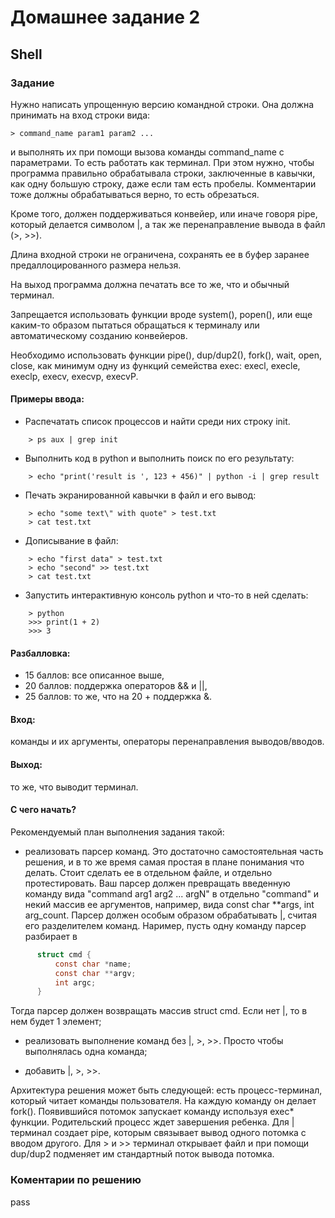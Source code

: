 # Домашнее задание 2
## Shell
### Задание
Нужно написать упрощенную версию командной строки. Она должна
принимать на вход строки вида:
```console
> command_name param1 param2 ...
```
и выполнять их при помощи вызова команды command_name с
параметрами. То есть работать как терминал. При этом нужно, чтобы
программа правильно обрабатывала строки, заключенные в кавычки,
как одну большую строку, даже если там есть пробелы. Комментарии
тоже должны обрабатываться верно, то есть обрезаться.

Кроме того, должен поддерживаться конвейер, или иначе говоря pipe,
который делается символом |, а так же перенаправление вывода в
файл (>, >>).

Длина входной строки не ограничена, сохранять ее в буфер заранее
предаллоцированного размера нельзя.

На выход программа должна печатать все то же, что и обычный
терминал.

Запрещается использовать функции вроде system(), popen(), или еще
каким-то образом пытаться обращаться к терминалу или
автоматическому созданию конвейеров.

Необходимо использовать функции pipe(), dup/dup2(), fork(), wait,
open, close, как минимум одну из функций семейства exec: execl,
execle, execlp, execv, execvp, execvP.

#### Примеры ввода:

- Распечатать список процессов и найти среди них строку init.
```console
    > ps aux | grep init
```
- Выполнить код в python и выполнить поиск по его результату:
```console
    > echo "print('result is ', 123 + 456)" | python -i | grep result
```
- Печать экранированной кавычки в файл и его вывод:
```console
    > echo "some text\" with quote" > test.txt
    > cat test.txt
```
- Дописывание в файл:
```console
    > echo "first data" > test.txt
    > echo "second" >> test.txt
    > cat test.txt
```
- Запустить интерактивную консоль python и что-то в ней сделать:
```console
    > python
    >>> print(1 + 2)
    >>> 3
```
#### Разбалловка:

  - 15 баллов: все описанное выше,
  - 20 баллов: поддержка операторов && и ||,
  - 25 баллов: то же, что на 20 + поддержка &.

#### Вход:
команды и их аргументы, операторы перенаправления
выводов/вводов.

#### Выход:
то же, что выводит терминал.

#### С чего начать? 
Рекомендуемый план выполнения задания такой:

- реализовать парсер команд. Это достаточно самостоятельная часть решения, и в
  то же время самая простая в плане понимания что делать. Стоит сделать ее в
  отдельном файле, и отдельно протестировать. Ваш парсер должен превращать
  введенную команду вида "command arg1 arg2 ... argN" в отдельно "command" и
  некий массив ее аргументов, например, вида const char **args, int arg_count.
  Парсер должен особым образом обрабатывать |, считая его разделителем команд.
  Наример, пусть одну команду парсер разбирает в
```c
      struct cmd {
          const char *name;
          const char **argv;
          int argc;
      }
```
  Тогда парсер должен возвращать массив struct cmd. Если нет |, то в нем будет
  1 элемент;

- реализовать выполнение команд без |, >, >>. Просто чтобы выполнялась одна
  команда;

- добавить |, >, >>.

Архитектура решения может быть следующей: есть процесс-терминал, который
читает команды пользователя. На каждую команду он делает fork(). Появившийся
потомок запускает команду используя exec* функции. Родительский процесс ждет
завершения ребенка. Для | терминал создает pipe, которым связывает вывод одного
потомка с вводом другого. Для > и >> терминал открывает файл и при помощи
dup/dup2 подменяет им стандартный поток вывода потомка.

### Коментарии по решению
pass
